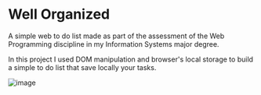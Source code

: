 # Well Organized
A simple web to do list made as part of the assessment of the Web Programming discipline in my Information Systems major degree.

In this project I used DOM manipulation and browser's local storage to build a simple to do list that save locally your tasks.

![image](https://user-images.githubusercontent.com/94007911/192712021-d7178908-e496-4408-bb00-ef1183a4fd9c.png)
